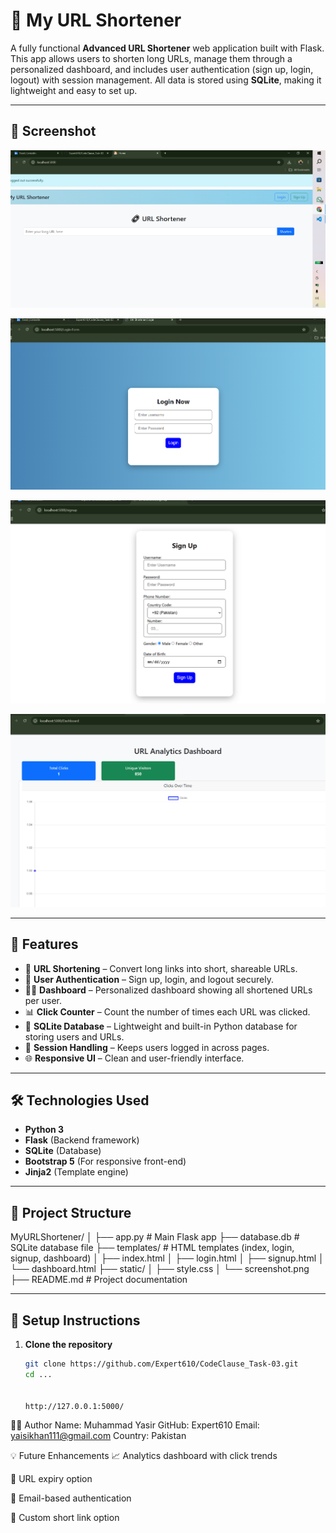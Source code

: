 # 🚀 My URL Shortener

A fully functional **Advanced URL Shortener** web application built with Flask. This app allows users to shorten long URLs, manage them through a personalized dashboard, and includes user authentication (sign up, login, logout) with session management. All data is stored using **SQLite**, making it lightweight and easy to set up.

---

## 📸 Screenshot

![My URL Shortener Screenshot](url1.PNG)  


![My URL Shortener Screenshot](url2.PNG)


![My URL Shortener Screenshot](url3.PNG)


![My URL Shortener Screenshot](url4.PNG)




---

## 🔑 Features

- 🔗 **URL Shortening** – Convert long links into short, shareable URLs.
- 👤 **User Authentication** – Sign up, login, and logout securely.
- 🧑‍💼 **Dashboard** – Personalized dashboard showing all shortened URLs per user.
- 📊 **Click Counter** – Count the number of times each URL was clicked.
- 💾 **SQLite Database** – Lightweight and built-in Python database for storing users and URLs.
- 🔐 **Session Handling** – Keeps users logged in across pages.
- 🌐 **Responsive UI** – Clean and user-friendly interface.

---

## 🛠️ Technologies Used

- **Python 3**
- **Flask** (Backend framework)
- **SQLite** (Database)
- **Bootstrap 5** (For responsive front-end)
- **Jinja2** (Template engine)

---

## 📂 Project Structure
  MyURLShortener/
│
├── app.py # Main Flask app
├── database.db # SQLite database file
├── templates/ # HTML templates (index, login, signup, dashboard)
│ ├── index.html
│ ├── login.html
│ ├── signup.html
│ └── dashboard.html
├── static/ 
│ ├── style.css
│ └── screenshot.png
├── README.md # Project documentation



---

## 🔧 Setup Instructions

1. **Clone the repository**
   ```bash
   git clone https://github.com/Expert610/CodeClause_Task-03.git
   cd ...


   http://127.0.0.1:5000/


👨‍💻 Author
Name: Muhammad Yasir
GitHub: Expert610
Email: yaisikhan111@gmail.com
Country: Pakistan

💡 Future Enhancements
📈 Analytics dashboard with click trends

📅 URL expiry option

📧 Email-based authentication

🔗 Custom short link option

